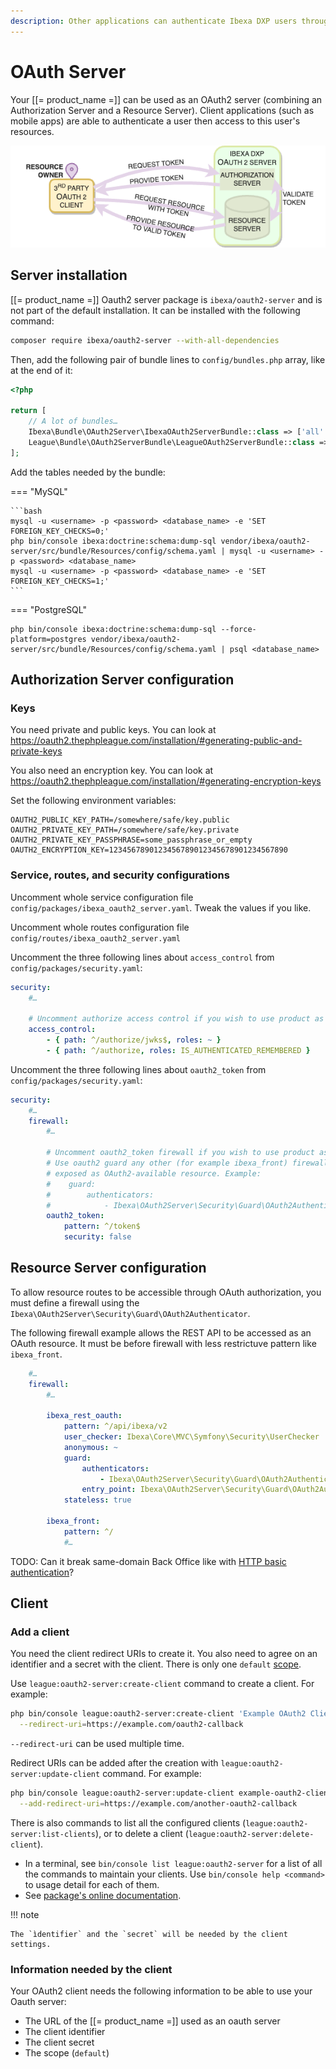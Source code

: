 ```yaml
---
description: Other applications can authenticate Ibexa DXP users through OAuth2 protocol then access to their resources on the platform.
---
```


# OAuth Server

Your [[= product_name =]] can be used as an OAuth2 server (combining an Authorization Server and a Resource Server).
Client applications (such as mobile apps) are able to authenticate a user then access to this user's resources.

![OAuth2 Server](img/oauth2-server.png)

## Server installation

[[= product_name =]] Oauth2 server package is `ibexa/oauth2-server` and is not part of the default installation.
It can be installed with the following command:

```bash
composer require ibexa/oauth2-server --with-all-dependencies
```

Then, add the following pair of bundle lines to `config/bundles.php` array, like at the end of it:

```php
<?php

return [
    // A lot of bundles…
    Ibexa\Bundle\OAuth2Server\IbexaOAuth2ServerBundle::class => ['all' => true],
    League\Bundle\OAuth2ServerBundle\LeagueOAuth2ServerBundle::class => ['all' => true],
];
```

Add the tables needed by the bundle:

=== "MySQL"

    ```bash
    mysql -u <username> -p <password> <database_name> -e 'SET FOREIGN_KEY_CHECKS=0;'
    php bin/console ibexa:doctrine:schema:dump-sql vendor/ibexa/oauth2-server/src/bundle/Resources/config/schema.yaml | mysql -u <username> -p <password> <database_name>
    mysql -u <username> -p <password> <database_name> -e 'SET FOREIGN_KEY_CHECKS=1;'
    ```

=== "PostgreSQL"

    php bin/console ibexa:doctrine:schema:dump-sql --force-platform=postgres vendor/ibexa/oauth2-server/src/bundle/Resources/config/schema.yaml | psql <database_name>

## Authorization Server configuration

### Keys

You need private and public keys.
You can look at https://oauth2.thephpleague.com/installation/#generating-public-and-private-keys

You also need an encryption key.
You can look at https://oauth2.thephpleague.com/installation/#generating-encryption-keys

Set the following environment variables:

```
OAUTH2_PUBLIC_KEY_PATH=/somewhere/safe/key.public
OAUTH2_PRIVATE_KEY_PATH=/somewhere/safe/key.private
OAUTH2_PRIVATE_KEY_PASSPHRASE=some_passphrase_or_empty
OAUTH2_ENCRYPTION_KEY=1234567890123456789012345678901234567890
```

### Service, routes, and security configurations

Uncomment whole service configuration file `config/packages/ibexa_oauth2_server.yaml`.
Tweak the values if you like.

Uncomment whole routes configuration file `config/routes/ibexa_oauth2_server.yaml`

Uncomment the three following lines about `access_control` from `config/packages/security.yaml`:

```yaml
security:
    #…

    # Uncomment authorize access control if you wish to use product as an OAuth2 Server
    access_control:
        - { path: ^/authorize/jwks$, roles: ~ }
        - { path: ^/authorize, roles: IS_AUTHENTICATED_REMEMBERED }
```

Uncomment the three following lines about `oauth2_token` from `config/packages/security.yaml`:

```yaml
security:
    #…
    firewall:
        #…

        # Uncomment oauth2_token firewall if you wish to use product as an OAuth2 Server.
        # Use oauth2 guard any other (for example ibexa_front) firewall you wish to be
        # exposed as OAuth2-available resource. Example:
        #    guard:
        #        authenticators:
        #            - Ibexa\OAuth2Server\Security\Guard\OAuth2Authenticator
        oauth2_token:
            pattern: ^/token$
            security: false
```

## Resource Server configuration

To allow resource routes to be accessible through OAuth authorization,
you must define a firewall using the `Ibexa\OAuth2Server\Security\Guard\OAuth2Authenticator`.

The following firewall example allows the REST API to be accessed as an OAuth resource.
It must be before firewall with less restrictuve pattern like `ibexa_front`.

```yaml
    #…
    firewall:
        #…

        ibexa_rest_oauth:
            pattern: ^/api/ibexa/v2
            user_checker: Ibexa\Core\MVC\Symfony\Security\UserChecker
            anonymous: ~
            guard:
                authenticators:
                    - Ibexa\OAuth2Server\Security\Guard\OAuth2Authenticator
                entry_point: Ibexa\OAuth2Server\Security\Guard\OAuth2Authenticator
            stateless: true

        ibexa_front:
            pattern: ^/
            #…
```

TODO: Can it break same-domain Back Office like with [HTTP basic authentication](rest_api_authentication.md#configuration)?

## Client

### Add a client

You need the client redirect URIs to create it.
You also need to agree on an identifier and a secret with the client.
There is only one `default` [scope](https://oauth.net/2/scope/).

Use `league:oauth2-server:create-client` command to create a client.
For example:

```bash
php bin/console league:oauth2-server:create-client 'Example OAuth2 Client' example-oauth2-client 9876543210987654321098765432109876543210 --scope=default \
  --redirect-uri=https://example.com/oauth2-callback
```

`--redirect-uri` can be used multiple time.

Redirect URIs can be added after the creation with `league:oauth2-server:update-client` command.
For example:

```bash
php bin/console league:oauth2-server:update-client example-oauth2-client \
  --add-redirect-uri=https://example.com/another-oauth2-callback
```

There is also commands to list all the configured clients (`league:oauth2-server:list-clients`),
or to delete a client (`league:oauth2-server:delete-client`).

- In a terminal, see `bin/console list league:oauth2-server` for a list of all the commands to maintain your clients.
  Use `bin/console help <command>` to usage detail for each of them. 
- See [package's online documentation](https://github.com/thephpleague/oauth2-server-bundle/blob/master/docs/basic-setup.md).

!!! note

    The `ìdentifier` and the `secret` will be needed by the client settings.

### Information needed by the client

Your OAuth2 client needs the following information to be able to use your Oauth server:

- The URL of the [[= product_name =]] used as an oauth server
- The client identifier
- The client secret
- The scope (`default`)

